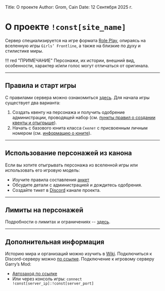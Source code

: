 Title: О проекте
Author: Grom, Cain
Date: 12 Сентября 2025 г.

# О проекте `!const[site_name]`
Сервер специализируется на игре формата [Role Play](/wiki/docs/server_rules/termins#role-play-rp), опираясь на вселенную игры `Girls’ Frontline`, а также на близкие по духу и стилистике миры.

!!! red "ПРИМЕЧАНИЕ"
    Персонажи, их истории, внешний вид, особенности, характер и/или голос могут отличаться от оригинала.

---

## Правила и старт игры

С правилами сервера можно ознакомиться [здесь](/wiki/docs/server_rules/rules).
Для начала игры существует два варианта:

1. Создать квенту на персонажа и получить одобрение администрации, проводящей набор (см. [пункты правил о создании квенты и отыгрыше](/wiki/docs/server_rules/rp_base)).
2. Начать с базового юнита класса `Скелет` с присвоенным личным номером (см. [информацию о юните](/wiki/docs/server_rules/rp_base)).

---

## Использование персонажей из канона
Если вы хотите отыгрывать персонажа из вселенной игры или использовать его игровую модель:

- Изучите правила составления [анкет](/wiki/docs/questionnaire)
- Обсудите детали с администрацией и дождитесь одобрения.
- Создайте тикет в [Discord](/discord) канале проекта.

---

## Лимиты на персонажей
Подробности о лимитах и ограничениях -- [здесь](/wiki/docs/limits).

---

## Дополнительная информация
Историю мира и организаций можно изучить в [Wiki](/wiki/world_lore).
Подключиться к Discord-серверу можно [по ссылке](/discord).
Подключение к игровому серверу Garry’s Mod:

- [Автозаход по ссылке](steam://connect/!const[server_ip]:!const[server_port])
- Или через консоль игры: `connect !const[server_ip]:!const[server_port]`
